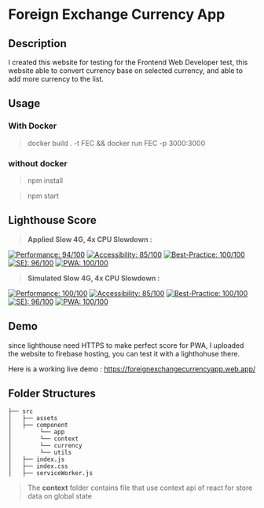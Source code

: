 # Foreign Exchange Currency App

## Description

I created this website for testing for the Frontend Web Developer test, this website able to convert currency base on selected currency,
and able to add more currency to the list.


## Usage

### With Docker

> docker build . -t FEC && docker run FEC -p 3000:3000

### without docker

> npm install

> npm start


## Lighthouse Score

> **Applied Slow 4G, 4x CPU Slowdown :**

[![Performance: 94/100](https://lighthouse-badge.appspot.com/?score=94&category=Performance&compact)](https://gojek.com) [![Accessibility: 85/100](https://lighthouse-badge.appspot.com/?score=85&category=Accessibility&compact)](https://gojek.com) [![Best-Practice: 100/100](https://lighthouse-badge.appspot.com/?score=100&category=Best%20Practice&compact)](https://gojek.com) [![SE): 96/100](https://lighthouse-badge.appspot.com/?score=96&category=SEO&compact)](https://gojek.com) [![PWA: 100/100](https://lighthouse-badge.appspot.com/?score=100&category=PWA&compact)](https://gojek.com)

> **Simulated Slow 4G, 4x CPU Slowdown :**

[![Performance: 100/100](https://lighthouse-badge.appspot.com/?score=100&category=Performance&compact)](https://gojek.com) [![Accessibility: 85/100](https://lighthouse-badge.appspot.com/?score=85&category=Accessibility&compact)](https://gojek.com) [![Best-Practice: 100/100](https://lighthouse-badge.appspot.com/?score=100&category=Best%20Practice&compact)](https://gojek.com) [![SE): 96/100](https://lighthouse-badge.appspot.com/?score=96&category=SEO&compact)](https://gojek.com) [![PWA: 100/100](https://lighthouse-badge.appspot.com/?score=100&category=PWA&compact)](https://gojek.com)


## Demo
since lighthouse need HTTPS to make perfect score for PWA, I uploaded the website to firebase hosting, you can test it with a lighthohuse there.

Here is a working live demo :  https://foreignexchangecurrencyapp.web.app/

  
## Folder Structures

    ├── src
    │   ├── assets
    │   ├── component
    │        └── app
    │        └── context
    │        └── currency
    │        └── utils
    │   ├── index.js
    │   ├── index.css
    │   ├── serviceWorker.js

>  The **context** folder contains file that use context api of react for store data on global state

